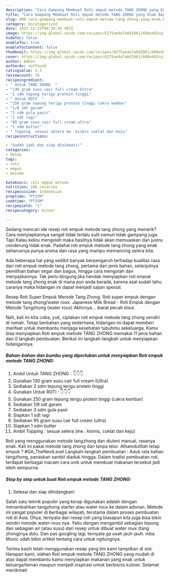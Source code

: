 ```yaml
---
description: "Cara Gampang Membuat Roti empuk metode TANG ZHONG yang Enak Banget, Buat Buka Puasa Bikin Ngiler"
title: "Cara Gampang Membuat Roti empuk metode TANG ZHONG yang Enak Banget, Buat Buka Puasa Bikin Ngiler"
slug: 898-cara-gampang-membuat-roti-empuk-metode-tang-zhong-yang-enak-banget-buat-buka-puasa-bikin-ngiler
category: Uncategorized
date: 2022-12-23T09:39:34.407Z
image: https://img-global.cpcdn.com/recipes/6275ae4a7a6d1061/680x482cq70/roti-empuk-metode-tang-zhong-foto-resep-utama.jpg
hideToc: false
enableToc: true
enableTocContent: false
thumbnail: https://img-global.cpcdn.com/recipes/6275ae4a7a6d1061/680x482cq70/roti-empuk-metode-tang-zhong-foto-resep-utama.jpg
cover: https://img-global.cpcdn.com/recipes/6275ae4a7a6d1061/680x482cq70/roti-empuk-metode-tang-zhong-foto-resep-utama.jpg
author: Admin
authorAv: notfound
ratingvalue: 3.3
reviewcount: 19
recipeingredient:
- " Untuk TANG ZHONG  "
- "130 gram susu cair full cream Ultra"
- "2 sdm tepung terigu protein tinggi"
- " Untuk ROTI  "
- "250 gram tepung terigu protein tinggi cakra kembar"
- "1/8 sdt garam"
- "3 sdm gula pasir"
- "1 sdt ragi"
- "95 gram susu cair full cream ultra"
- "1 sdm butter"
- " Topping  sesuai selera me  kismis coklat dan keju"
recipeinstructions:

- "Sudah jadi dan siap dinikmati!"
categories:
- Resep
tags:
- roti
- empuk
- metode

katakunci: roti empuk metode 
nutrition: 168 calories
recipecuisine: Indonesian
preptime: "PT37M"
cooktime: "PT35M"
recipeyield: "1"
recipecategory: Dinner

---
```



Sedang mencari ide resep roti empuk metode tang zhong yang menarik? Cara menyiapkannya sangat tidak terlalu sulit namun tidak gampang juga. Tapi Kalau keliru mengolah maka hasilnya tidak akan memuaskan dan justru cenderung tidak enak. Padahal roti empuk metode tang zhong yang enak seharusnya punya aroma dan rasa yang mampu memancing selera kita.


Ada beberapa hal yang sedikit banyak berpengaruh terhadap kualitas rasa dari roti empuk metode tang zhong, pertama dari jenis bahan, selanjutnya pemilihan bahan segar dan bagus, hingga cara mengolah dan menyajikannya. Tak perlu bingung jika hendak menyiapkan roti empuk metode tang zhong enak di mana pun anda berada, karena asal sudah tahu caranya maka hidangan ini dapat menjadi sajian spesial.

Resep Roti Super Empuk Merode Tang Zhong. Roti super empuk dengan metode tang zhong/water roux. Japanese Milk Bread - Roti Empuk dengan Metode Tangzhong (water roux) Akhirnya… ibarat pecah bisul.


Nah, kali ini kita coba, yuk, ciptakan roti empuk metode tang zhong sendiri di rumah. Tetap berbahan yang sederhana, hidangan ini dapat memberi manfaat untuk membantu menjaga kesehatan tubuhmu sekeluarga. Kamu bisa menyiapkan Roti empuk metode TANG ZHONG memakai 11 jenis bahan dan 0 langkah pembuatan. Berikut ini langkah-langkah untuk menyiapkan hidangannya.

<!--inarticleads1-->

##### Bahan-bahan dan bumbu yang diperlukan untuk menyiapkan Roti empuk metode TANG ZHONG:

1. Ambil  Untuk TANG ZHONG : 👇👇👇
1. Gunakan 130 gram susu cair full cream (Ultra)
1. Sediakan 2 sdm tepung terigu protein tinggi
1. Gunakan  Untuk ROTI : 👇👇👇
1. Gunakan 250 gram tepung terigu protein tinggi (cakra kembar)
1. Sediakan 1/8 sdt garam
1. Sediakan 3 sdm gula pasir
1. Siapkan 1 sdt ragi
1. Sediakan 95 gram susu cair full cream (ultra)
1. Siapkan 1 sdm butter
1. Ambil  Topping : sesuai selera (me : kismis, coklat dan keju)


Roti yang menggunakan metode tangzhong dan diuleni manual, rasanya enak. Kali ini pakai metode tang zhong dan tanpa telur. Alhamdulillah tetap empuk ? #GA_TheNextLevel Langkah-langkah pembuatan : Aduk rata bahan tangzhong, panaskan sambil diaduk hingga. Dalam tradisi pembuatan roti, terdapat berbagai macam cara unik untuk membuat makanan tersebut jadi lebih sempurna. 

<!--inarticleads2-->

##### Step by step untuk buat Roti empuk metode TANG ZHONG:


1. Selesai dan siap dihidangkan!

Salah satu teknik populer yang kerap digunakan adalah dengan menambahkan tangzhong starter atau water roux ke dalam adonan. Metode ini sangat populer di berbagai wilayah, terutama dalam proses pembuatan roti di Asia. Ohya, ternyata dari resep roti yang biasapun kita juga bisa bikin sendiri metode water-roux nya. Yaitu dengan mengambil sebagian tepung dan sebagian air (atau susu) dari resep untuk dibuat water roux (tang zhong)nya dulu. Dan pas googling lagi, ternyata ga usah jauh-jauh. mba Monic udah bikin artikel tentang cara untuk ngitungnya. 

Terima kasih telah menggunakan resep yang tim kami tampilkan di sini. Harapan kami, olahan Roti empuk metode TANG ZHONG yang mudah di atas dapat membantu kamu menyiapkan makanan yang enak untuk keluarga/teman maupun menjadi inspirasi untuk berbisnis kuliner. Selamat menikmati
